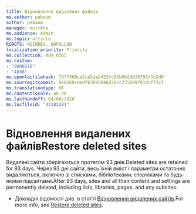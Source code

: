 ```yaml
---
title: Відновлення видалених файлів
ms.author: pebaum
author: pebaum
manager: mnirkhe
ms.audience: Admin
ms.topic: article
ROBOTS: NOINDEX, NOFOLLOW
localization_priority: Priority
ms.collection: Adm_O365
ms.custom:
- "9000210"
- "4836"
ms.openlocfilehash: 7377309ce2ce51eb453fc95b0b24639793f5b2d9
ms.sourcegitcommit: 940169c0edf638b5086d70cc275049f01dcff3cf
ms.translationtype: HT
ms.contentlocale: uk-UA
ms.lasthandoff: 04/08/2020
ms.locfileid: "43183281"
---
```

# <a name="restore-deleted-sites"></a><span data-ttu-id="b1ec1-102">Відновлення видалених файлів</span><span class="sxs-lookup"><span data-stu-id="b1ec1-102">Restore deleted sites</span></span>

<span data-ttu-id="b1ec1-103">Видалені сайти зберігаються протягом 93 днів.</span><span class="sxs-lookup"><span data-stu-id="b1ec1-103">Deleted sites are retained for 93 days.</span></span> <span data-ttu-id="b1ec1-104">Через 93 дні сайти, весь їхній вміст і параметри остаточно видаляються, включно зі списками, бібліотеками, сторінками та будь-якими підсайтами.</span><span class="sxs-lookup"><span data-stu-id="b1ec1-104">After 93 days, sites and all their content and settings are permanently deleted, including lists, libraries, pages, and any subsites.</span></span>

- <span data-ttu-id="b1ec1-105">Докладні відомості див. в статті [Відновлення видалених сайтів](https://docs.microsoft.com/sharepoint/restore-deleted-site-collection).</span><span class="sxs-lookup"><span data-stu-id="b1ec1-105">For more info, see [Restore deleted sites](https://docs.microsoft.com/sharepoint/restore-deleted-site-collection).</span></span>
